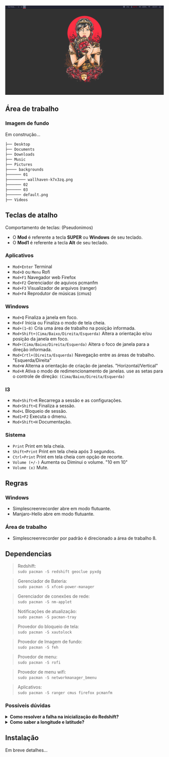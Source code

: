 ![Image](./demo.png?raw=true)

## Área de trabalho
### Imagem de fundo
Em construção...
```
├── Desktop
├── Documents
├── Downloads
├── Music
├── Pictures
├──── backgrounds
├────── 01
├──────── wallhaven-k7x3zq.png
├────── 02
├────── 03
├────── default.png
├── Videos
```

## Teclas de atalho
Comportamento de teclas: (Pseudonimos)
- O **Mod** é referente a tecla **SUPER** ou **Windows** de seu teclado.
- O **Mod1** é referente a tecla **Alt** de seu teclado.

### Aplicativos
- `Mod+Enter` Terminal
- `Mod+D` ou `Menu` Rofi
- `Mod+F1` Navegador web Firefox
- `Mod+F2` Gerenciador de aquivos pcmanfm
- `Mod+F3` Visualizador de arquivos (ranger)
- `Mod+F4` Reprodutor de músicas (cmus)

### Windows
- `Mod+Q` Finaliza a janela em foco.
- `Mod+F` Inicia ou Finaliza o modo de tela cheia.
- `Mod+(1~8)` Cria uma área de trabalho na posição informada.
- `Mod+Shift+(Cima/Baixo/Direita/Esquerda)` Altera a orientação e/ou posição da janela em foco.
- `Mod+(Cima/Baixo/Direita/Esquerda)` Altera o foco de janela para a direção informada.
- `Mod+Crtl+(Direita/Esquerda)` Navegação entre as áreas de trabalho. "Esquerda/Direita"
- `Mod+W` Alterna a orientação de criação de janelas. "Horizontal/Vertical"
- `Mod+R` Ativa o modo de redimencionamento de janelas. use as setas para o controle de direção: `(Cima/Baixo/Direita/Esquerda)`

### I3
- `Mod+Shift+R` Recarrega a sessão e as configurações.
- `Mod+Shift+E` Finaliza a sessão.
- `Mod+L` Bloqueio de sessão.
- `Mod1+F2` Executa o dmenu.
- `Mod+Shift+H` Documentação.

### Sistema
- `Print` Print em tela cheia.
- `Shift+Print` Print em tela cheia após 3 segundos.
- `Ctrl+Print` Print em tela cheia com opção de recorte.
- `Volume (+/-)` Aumenta ou Diminui o volume. "10 em 10"
- `Volume (x)` Mute.

## Regras
### Windows
- Simplescreenrecorder abre em modo flutuante.
- Manjaro-Hello abre em modo flutuante.

### Área de trabalho
- Simplescreenrecorder por padrão é direcionado a área de trabalho 8.

## Dependencias
> Redshift: <br>
> `sudo pacman -S redshift geoclue pyxdg` <br>

> Gerenciador de Bateria: <br>
> `sudo pacman -S xfce4-power-manager` <br>

> Gerenciador de conexões de rede: <br>
> `sudo pacman -S nm-applet` <br>

> Notificações de atualização: <br>
> `sudo pacman -S pacman-tray` <br>

> Provedor do bloqueio de tela: <br>
> `sudo pacman -S xautolock` <br>

> Provedor de Imagem de fundo: <br>
> `sudo pacman -S feh` <br>

> Provedor de menu: <br>
> `sudo pacman -S rofi` <br>

> Provedor de menu wifi: <br>
> `sudo pacman -S networkmanager_bmenu`

> Aplicativos: <br>
> `sudo pacman -S ranger cmus firefox pcmanfm`

### Possíveis dúvidas
<details>
  <summary>
    <strong>Como resolver a falha na inicialização do Redshift?</strong>
  </summary>
  <p>Você pode optar pelas configurações manuais através do arquivo <strong>redshift.conf</strong> que deverá ser criado em <code>~/.config/</code> contendo as seguintes informações:</p>

  <blockquote>
  [redshift] <br>
  location-provider=manual <br>
  [manual] <br>
  lat=32.7 <br>
  lon=-117.2 <br>
  </blockquote>
</details>

<details>
  <summary>
    <strong>Como saber a longitude e latitude?</strong>
  </summary>
  <p>É possível obter esses dados através da página <a href="https://www.latlong.net/" target="_blank">latlong</a></p>
</details>

## Instalação
Em breve detalhes...
